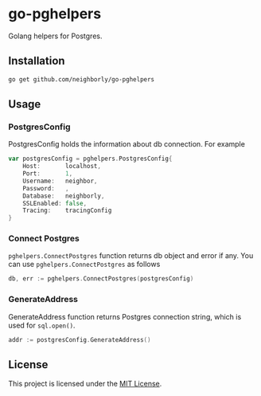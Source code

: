 # go-pghelpers

Golang helpers for Postgres.

## Installation

```sh
go get github.com/neighborly/go-pghelpers
```

## Usage

### PostgresConfig

PostgresConfig holds the information about db connection. For example

```go
var postgresConfig = pghelpers.PostgresConfig{
	Host:       localhost,
	Port:       1,
	Username:   neighbor,
	Password:   ,
	Database:   neighborly,
	SSLEnabled: false,
	Tracing:    tracingConfig
}
```

### Connect Postgres

`pghelpers.ConnectPostgres` function returns db object and error if any. You can use `pghelpers.ConnectPostgres` as follows

```go
db, err := pghelpers.ConnectPostgres(postgresConfig)
```

### GenerateAddress

GenerateAddress function returns Postgres connection string, which is used for `sql.open()`.

```go
addr := postgresConfig.GenerateAddress()
```

## License

This project is licensed under the [MIT License](LICENSE.md).
